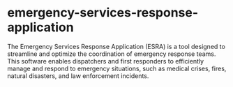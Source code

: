 # emergency-services-response-application
The Emergency Services Response Application (ESRA) is a tool designed to streamline and optimize the coordination of emergency response teams. This software enables dispatchers and first responders to efficiently manage and respond to emergency situations, such as medical crises, fires, natural disasters, and law enforcement incidents.
